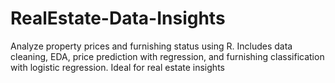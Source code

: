 # RealEstate-Data-Insights
Analyze property prices and furnishing status using R. Includes data cleaning, EDA, price prediction with regression, and furnishing classification with logistic regression. Ideal for real estate insights

